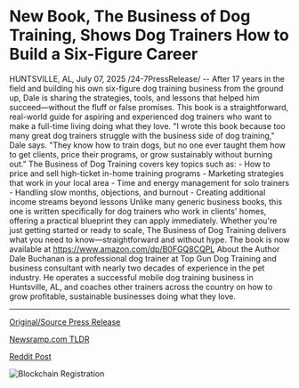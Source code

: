 # New Book, The Business of Dog Training, Shows Dog Trainers How to Build a Six-Figure Career

HUNTSVILLE, AL, July 07, 2025 /24-7PressRelease/ -- After 17 years in the field and building his own six-figure dog training business from the ground up, Dale is sharing the strategies, tools, and lessons that helped him succeed—without the fluff or false promises. This book is a straightforward, real-world guide for aspiring and experienced dog trainers who want to make a full-time living doing what they love.  "I wrote this book because too many great dog trainers struggle with the business side of dog training," Dale says. "They know how to train dogs, but no one ever taught them how to get clients, price their programs, or grow sustainably without burning out."  The Business of Dog Training covers key topics such as:  - How to price and sell high-ticket in-home training programs  - Marketing strategies that work in your local area  - Time and energy management for solo trainers  - Handling slow months, objections, and burnout  - Creating additional income streams beyond lessons  Unlike many generic business books, this one is written specifically for dog trainers who work in clients' homes, offering a practical blueprint they can apply immediately.  Whether you're just getting started or ready to scale, The Business of Dog Training delivers what you need to know—straightforward and without hype.  The book is now available at https://www.amazon.com/dp/B0FGQ8CQPL  About the Author Dale Buchanan is a professional dog trainer at Top Gun Dog Training and business consultant with nearly two decades of experience in the pet industry. He operates a successful mobile dog training business in Huntsville, AL, and coaches other trainers across the country on how to grow profitable, sustainable businesses doing what they love. 

---

[Original/Source Press Release](https://www.24-7pressrelease.com/press-release/524593/new-book-the-business-of-dog-training-shows-dog-trainers-how-to-build-a-six-figure-career)
                    

[Newsramp.com TLDR](https://newsramp.com/curated-news/dale-buchanan-unveils-secrets-to-a-thriving-dog-training-business/6901010e08368a00d413b95bdc16ae7a) 

 



[Reddit Post](https://www.reddit.com/r/BookNews/comments/1ltnwwz/dale_buchanan_unveils_secrets_to_a_thriving_dog/) 



![Blockchain Registration](https://cdn.newsramp.app/24-7PressRelease/qrcode/257/7/wall7vGL.webp)
